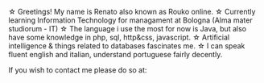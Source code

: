 ☆ Greetings! My name is Renato also known as Rouko online.
☆ Currently learning Information Technology for managament at Bologna (Alma mater studiorum - IT)
☆ The language i use the most for now is Java, but also have some knowledge in php, sql, http&css, javascript.
☆ Artificial intelligence & things related to databases fascinates me.
☆ I can speak fluent english and italian, understand portuguese fairly decently.


If you wish to contact me please do so at:


<!---
Roukolol/Roukolol is a ✨ special ✨ repository because its `README.md` (this file) appears on your GitHub profile.
You can click the Preview link to take a look at your changes.
--->
